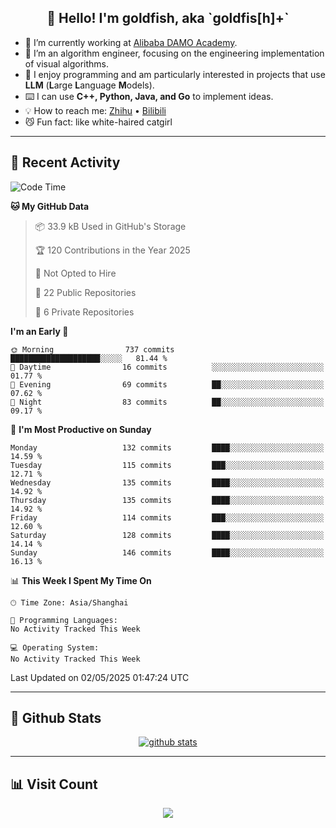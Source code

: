 
<h2 align="center">👋 Hello! I'm goldfish, aka `goldfis[h]+`</h2>

- 📍 I’m currently working at [Alibaba DAMO Academy](https://damo.alibaba.com/).  
- 🌱 I’m an algorithm engineer, focusing on the engineering implementation of visual algorithms.  
- 💬 I enjoy programming and am particularly interested in projects that use **LLM** (**L**arge **L**anguage **M**odels).   
- ⌨️ I can use **C++, Python, Java, and Go** to implement ideas.  
- 💡 How to reach me: [Zhihu](https://www.zhihu.com/people/goldfishh) • [Bilibili](https://space.bilibili.com/11349246)  
- 😼 Fun fact: like white-haired catgirl  

-------

## 🔧 Recent Activity

<!--START_SECTION:waka-->
![Code Time](http://img.shields.io/badge/Code%20Time-94%20hrs%2013%20mins-blue)

**🐱 My GitHub Data** 

> 📦 33.9 kB Used in GitHub's Storage 
 > 
> 🏆 120 Contributions in the Year 2025
 > 
> 🚫 Not Opted to Hire
 > 
> 📜 22 Public Repositories 
 > 
> 🔑 6 Private Repositories 
 > 
**I'm an Early 🐤** 

```text
🌞 Morning                737 commits         ████████████████████░░░░░   81.44 % 
🌆 Daytime                16 commits          ░░░░░░░░░░░░░░░░░░░░░░░░░   01.77 % 
🌃 Evening                69 commits          ██░░░░░░░░░░░░░░░░░░░░░░░   07.62 % 
🌙 Night                  83 commits          ██░░░░░░░░░░░░░░░░░░░░░░░   09.17 % 
```
📅 **I'm Most Productive on Sunday** 

```text
Monday                   132 commits         ████░░░░░░░░░░░░░░░░░░░░░   14.59 % 
Tuesday                  115 commits         ███░░░░░░░░░░░░░░░░░░░░░░   12.71 % 
Wednesday                135 commits         ████░░░░░░░░░░░░░░░░░░░░░   14.92 % 
Thursday                 135 commits         ████░░░░░░░░░░░░░░░░░░░░░   14.92 % 
Friday                   114 commits         ███░░░░░░░░░░░░░░░░░░░░░░   12.60 % 
Saturday                 128 commits         ████░░░░░░░░░░░░░░░░░░░░░   14.14 % 
Sunday                   146 commits         ████░░░░░░░░░░░░░░░░░░░░░   16.13 % 
```


📊 **This Week I Spent My Time On** 

```text
🕑︎ Time Zone: Asia/Shanghai

💬 Programming Languages: 
No Activity Tracked This Week

💻 Operating System: 
No Activity Tracked This Week
```


 Last Updated on 02/05/2025 01:47:24 UTC
<!--END_SECTION:waka-->

-------

## 📆 Github Stats

<p align="center">
    <a href="https://github.com/anuraghazra/github-readme-stats">
      <img src="https://github-readme-stats.vercel.app/api?username=goldfishh&show_icons=true&theme=dracula" alt="github stats" />
    </a>
</p>

-------

## 📊 Visit Count

<p align="center">
  <a href="https://count.getloli.com/"><img src="https://count.getloli.com/get/@:goldfishh?theme=rule34"></a>
</p>
